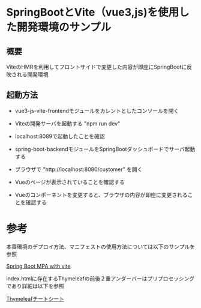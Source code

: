 # SpringBootとVite（vue3,js)を使用した開発環境のサンプル

## 概要
ViteのHMRを利用してフロントサイドで変更した内容が即座にSpringBootに反映される開発環境

## 起動方法
* vue3-js-vite-frontendモジュールをカレントとしたコンソールを開く

* Viteの開発サーバを起動する "npm run dev"

* localhost:8089で起動したことを確認

* spring-boot-backendモジュールをSpringBootダッシュボードでサーバ起動する

* ブラウザで "http://localhost:8080/customer" を開く

* Vueのページが表示されていることを確認する

* Vueのコンポーネントを変更すると、ブラウザの内容が即座に変更されることを確認する


# 参考

本番環境のデプロイ方法、マニフェストの使用方法については以下のサンプルを参照

[Spring Boot MPA with vite](https://github.com/Theiaz/spring-boot-mpa-with-vite)

index.htmlに存在するThymeleafの前後２重アンダーバーはプリプロセッシングであり詳細は以下を参照

[Thymeleafチートシート](https://qiita.com/NagaokaKenichi/items/c6d1b76090ef5ef39482#%E3%83%97%E3%83%AA%E3%83%97%E3%83%AD%E3%82%BB%E3%83%83%E3%82%B7%E3%83%B3%E3%82%B0)


